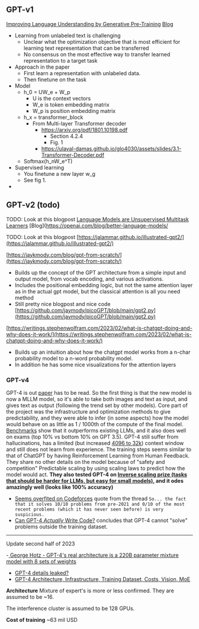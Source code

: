 ## GPT-v1

[Improving Language Understanding by Generative Pre-Training](https://cdn.openai.com/research-covers/language-unsupervised/language_understanding_paper.pdf)
[Blog](https://openai.com/blog/language-unsupervised/)

- Learning from unlabeled text is challenging
  - Unclear what the optimization objective that is most efficient for learning text representation that can be transferred
  - No consensus on the most effective way to transfer learned representation to a target task
- Approach in the paper 
  - First learn a representation with unlabeled data. 
  - Then finetune on the task
- Model
    - h_0 = UW_e + W_p
      - U is the context vectors
      - W_e is token embedding matrix
      - W_p is position embedding matrix
    - h_x = transformer_block
      - From Multi-layer Transformer decoder
        - https://arxiv.org/pdf/1801.10198.pdf
          - Section 4.2.4
          - Fig. 1
        - https://ulaval-damas.github.io/glo4030/assets/slides/3.1-Transformer-Decoder.pdf
    - Softmax(h_nW_e^T)
- Supervised learning
    - You finetune a new layer w_g
    - See fig 1.
- 


## GPT-v2 (todo)
TODO: Look at this blogpost
[Language Models are Unsupervised Multitask Learners](https://cdn.openai.com/better-language-models/language_models_are_unsupervised_multitask_learners.pdf)
[Blog](https://openai.com/blog/better-language-models/

TODO: Look at this blogpost
[https://jalammar.github.io/illustrated-gpt2/](https://jalammar.github.io/illustrated-gpt2/)

[https://jaykmody.com/blog/gpt-from-scratch/](https://jaykmody.com/blog/gpt-from-scratch/)
- Builds up the concept of the GPT architecture from a simple input and output model, from vocab encoding, and various activations.
- Includes the positional embedding logic, but not the same attention layer as in the actual gpt model, but the classical attention is all you need method
- Still pretty nice blogpost and nice code [https://github.com/jaymody/picoGPT/blob/main/gpt2.py](https://github.com/jaymody/picoGPT/blob/main/gpt2.py)

[https://writings.stephenwolfram.com/2023/02/what-is-chatgpt-doing-and-why-does-it-work/](https://writings.stephenwolfram.com/2023/02/what-is-chatgpt-doing-and-why-does-it-work/)
- Builds up an intuition about how the chatgpt model works from a n-char probability model to a n-word probability model.
- In addition he has some nice visualizations for the attention layers

### GPT-v4 
GPT-4 is out [paper](https://cdn.openai.com/papers/gpt-4.pdf) has to be read.
So the first thing is that the new model is now a MLLM model, so it's able to take both images and text as input, and gives text as output (following the trend set by other models).
Core part of the project was the infrastructure and optimization methods to give predictability, and they were able to infer (in some aspects) how the model would behave on as little as 1 / 1000th of the compute of the final model.
[Benchmarks](https://twitter.com/SilasAlberti/status/1635693275230380032) show that it outperforms existing LLMs, and it also does well on exams (top 10% vs bottom 10% on GPT 3.5).
GPT-4 still suffer from hallucinations, has a limited (but increased [4096 to 32k](https://twitter.com/nbashaw/status/1635689092515233792)) context window and still does not learn from experience.
The training steps seems similar to that of ChatGPT by having Reinforcement Learning from Human Feedback. They share no other details on the model because of "safety and competition"
Predictable scaling by using scaling laws to predict how the model would act.
**They also tested GPT-4 on [Inverse scaling prize (tasks that should be harder for LLMs, but easy for small models)](https://github.com/inverse-scaling/prize), and it odes amazingly well (looks like 100% accuracy)**

- [Seems overfited on Codeforces](https://twitter.com/cHHillee/status/1635790330854526981) quote from the thread `So... the fact that it solves 10/10 problems from pre-2021 and 0/10 of the most recent problems (which it has never seen before) is very suspicious.`
- [Can GPT-4 *Actually* Write Code?](https://tylerglaiel.substack.com/p/can-gpt-4-actually-write-code) concludes that GPT-4 cannot "solve" problems outside the training dataset. 


------
Update second half of 2023

-[ George Hotz - GPT-4's real architecture is a 220B parameter mixture model with 8 sets of weights ](https://www.youtube.com/watch?v=WJWHIZoBOj8)
- [GPT-4 details leaked? ](https://news.ycombinator.com/item?id=36675934)
- [GPT-4 Architecture, Infrastructure, Training Dataset, Costs, Vision, MoE](https://www.semianalysis.com/p/gpt-4-architecture-infrastructure)

**Architecture** 
Mixture of expert's is more or less confirmed. They are assumed to be ~16. 

The interference cluster is assumed to be 128 GPUs.

**Cost of training**
~63 mil USD


